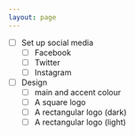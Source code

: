 ```yaml
---
layout: page
---
```


* [ ] Set up social media
  * [ ] Facebook
  * [ ] Twitter
  * [ ] Instagram
* [ ] Design  
  * [ ] main and accent colour
  * [ ] A square logo
  * [ ] A rectangular logo (dark)
  * [ ] A rectangular logo (light)
